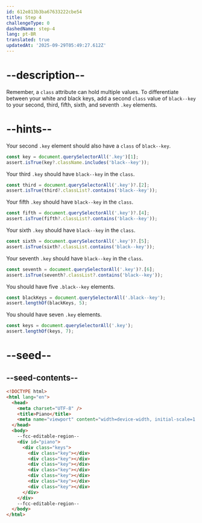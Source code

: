 ```yaml
---
id: 612e813b3ba67633222cbe54
title: Step 4
challengeType: 0
dashedName: step-4
lang: pt-BR
translated: true
updatedAt: '2025-09-29T05:49:27.612Z'
---
```


# --description--

Remember, a `class` attribute can hold multiple values. To differentiate between your white and black keys, add a second `class` value of `black--key` to your second, third, fifth, sixth, and seventh `.key` elements.

# --hints--

Your second `.key` element should also have a `class` of `black--key`.

```js
const key = document.querySelectorAll('.key')[1];
assert.isTrue(key?.className.includes('black--key'));
```

Your third `.key` should have `black--key` in the `class`.

```js
const third = document.querySelectorAll('.key')?.[2];
assert.isTrue(third?.classList?.contains('black--key'));
```

Your fifth `.key` should have `black--key` in the `class`.

```js
const fifth = document.querySelectorAll('.key')?.[4];
assert.isTrue(fifth?.classList?.contains('black--key'));
```

Your sixth `.key` should have `black--key` in the `class`.

```js
const sixth = document.querySelectorAll('.key')?.[5];
assert.isTrue(sixth?.classList.contains('black--key'));
```

Your seventh `.key` should have `black--key` in the `class`.

```js
const seventh = document.querySelectorAll('.key')?.[6];
assert.isTrue(seventh?.classList?.contains('black--key'));
```

You should have five `.black--key` elements.

```js
const blackKeys = document.querySelectorAll('.black--key');
assert.lengthOf(blackKeys, 5);
```

You should have seven `.key` elements.

```js
const keys = document.querySelectorAll('.key');
assert.lengthOf(keys, 7);
```

# --seed--

## --seed-contents--

```html
<!DOCTYPE html>
<html lang="en">
  <head>
    <meta charset="UTF-8" />
    <title>Piano</title>
    <meta name="viewport" content="width=device-width, initial-scale=1.0" />
  </head>
  <body>
    --fcc-editable-region--
    <div id="piano">
      <div class="keys">
        <div class="key"></div>
        <div class="key"></div>
        <div class="key"></div>
        <div class="key"></div>
        <div class="key"></div>
        <div class="key"></div>
        <div class="key"></div>
      </div>
    </div>
    --fcc-editable-region--
  </body>
</html>
```

```css

```
